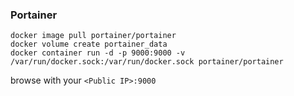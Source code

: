 ### Portainer
```
docker image pull portainer/portainer
docker volume create portainer_data
docker container run -d -p 9000:9000 -v /var/run/docker.sock:/var/run/docker.sock portainer/portainer
```

browse with your `<Public IP>:9000`

